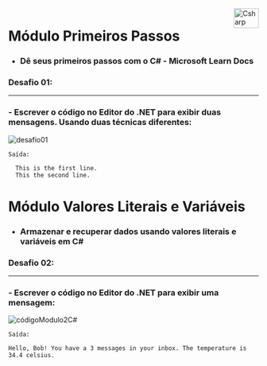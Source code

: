 
<img align="right" alt="Csharp" height="40" width="50"  src="https://cdn.jsdelivr.net/gh/devicons/devicon/icons/csharp/csharp-original.svg" />


# Módulo Primeiros Passos

- <h3> Dê seus primeiros passos com o C# - Microsoft Learn Docs </h3>

### Desafio 01: 
---
<h3> - Escrever o código no Editor do .NET para exibir duas mensagens. Usando duas técnicas diferentes: </h3>


 ![desafio01](https://user-images.githubusercontent.com/99741555/193692132-f744f73a-6849-4b76-8936-cab76d77d3e5.PNG)


```
Saída:

  This is the first line.
  This the second line.
```



# Módulo Valores Literais e Variáveis

- <h3> Armazenar e recuperar dados usando valores literais e variáveis em C# </h3>


### Desafio 02:
---
<h3> - Escrever o código no Editor do .NET para exibir uma mensagem: </h3>


![códigoModulo2C#](https://user-images.githubusercontent.com/99741555/193882964-3d203d9a-6b3a-47f2-9523-33abd26416a2.PNG)

```
Saída:

Hello, Bob! You have a 3 messages in your inbox. The temperature is 34.4 celsius.
```
